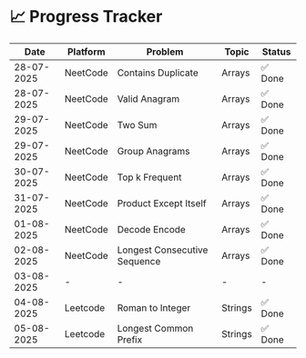 
# 📈  Progress Tracker

| Date       | Platform   | Problem                             | Topic     | Status |
|------------|------------|-------------------------------------|-----------|---------|
| 28-07-2025 | NeetCode   | Contains Duplicate                  | Arrays    | ✅ Done |
| 28-07-2025 | NeetCode   | Valid Anagram                       | Arrays    | ✅ Done |
| 29-07-2025 | NeetCode   | Two Sum                             | Arrays    | ✅ Done |
| 29-07-2025 | NeetCode   | Group Anagrams                      | Arrays    | ✅ Done |
| 30-07-2025 | NeetCode   | Top k Frequent                      | Arrays    | ✅ Done |
| 31-07-2025 | NeetCode   | Product Except Itself               | Arrays    | ✅ Done |
| 01-08-2025 | NeetCode   | Decode Encode                       | Arrays    | ✅ Done |
| 02-08-2025 | NeetCode   | Longest Consecutive Sequence        | Arrays    | ✅ Done |
| 03-08-2025 | -          | -                                   | -         | -        |
| 04-08-2025 | Leetcode   | Roman to Integer                    | Strings   | ✅ Done |
| 05-08-2025 | Leetcode   | Longest Common Prefix               | Strings   | ✅ Done |
